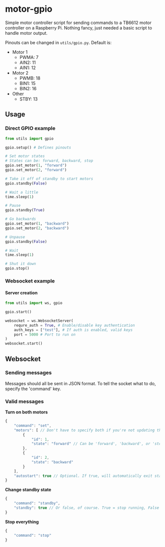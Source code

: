 # motor-gpio
Simple motor controller script for sending commands to a TB6612 motor controller on a Raspberry Pi. Nothing fancy, just needed a basic script to handle motor output.

Pinouts can be changed in `utils/gpio.py`. Default is:
* Motor 1
    * PWMA: 7
    * AIN2: 11
    * AIN1: 12
* Motor 2
    * PWMB: 18
    * BIN1: 15
    * BIN2: 16
* Other
    * STBY: 13

## Usage
### Direct GPIO example
```py
from utils import gpio

gpio.setup() # Defines pinouts

# Set motor states
# States can be: forward, backward, stop
gpio.set_motor(1, "forward")
gpio.set_motor(2, "forward")

# Take it off of standby to start motors
gpio.standby(False)

# Wait a little
time.sleep(1)

# Pause
gpio.standby(True)

# Go backwards
gpio.set_motor(1, "backward")
gpio.set_motor(2, "backward")

# Unpause
gpio.standby(False)

# Wait
time.sleep(1)

# Shut it down
gpio.stop()
```

### Websocket example
#### Server creation
```py
from utils import ws, gpio

gpio.start()

websocket = ws.WebsocketServer(
    requre_auth = True, # Enable/disable key authentication
    auth_keys = ["test"], # If auth is enabled, valid keys
    port = 5000 # Port to run on
)
websocket.start()
```

## Websocket

### Sending messages

Messages should all be sent in JSON format.
To tell the socket what to do, specify the 'command' key.

### Valid messages
**Turn on both motors**
```js
{
    "command": "set",
    "motors": [ // Don't have to specify both if you're not updating the state of the other.
        {
            "id": 1,
            "state": "forward" // Can be 'forward', 'backward', or 'stop'
        },
        {
            "id": 2,
            "state": "backward"
        }
    ],
    "autostart": true // Optional. If true, will automatically exit standby state.
}
```

**Change standby state**
```js
{
    "command": "standby",
    "standby": true // Or false, of course. True = stop running, False = begin running
}
```

**Stop everything**
```js
{
    "command": "stop"
}
```
